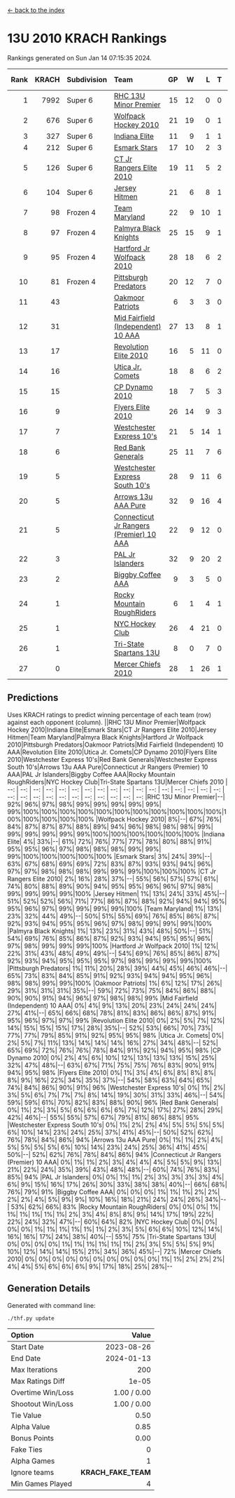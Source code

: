[<- back to the index](readme.md)
# 13U 2010 KRACH Rankings
Rankings generated on Sun Jan 14 07:15:35 2024.

Rank|KRACH|Subdivision|Team|GP|W|L|T|OTW|OTL|SoS|Exp Wins|Win Diff
---:|---:|:---|:---|---:|---:|---:|---:|---:|---:|---:|---:|---:
1|7992|Super 6|[RHC 13U Minor Premier](https://gamesheetstats.com/seasons/3664/teams/140959/schedule)|15|12|0|0|3|0|92|15.8|-0.0
2|676|Super 6|[Wolfpack Hockey 2010](https://gamesheetstats.com/seasons/3664/teams/140960/schedule)|21|19|0|1|0|1|58|20.4|0.0
3|327|Super 6|[Indiana Elite](https://gamesheetstats.com/seasons/3664/teams/144350/schedule)|11|9|1|1|0|0|64|10.4|0.0
4|212|Super 6|[Esmark Stars](https://gamesheetstats.com/seasons/3664/teams/140972/schedule)|17|10|2|3|0|2|965|12.4|0.0
5|126|Super 6|[CT Jr Rangers Elite 2010](https://gamesheetstats.com/seasons/3664/teams/140955/schedule)|19|11|5|2|1|0|504|13.9|0.0
6|104|Super 6|[Jersey Hitmen](https://gamesheetstats.com/seasons/3664/teams/140961/schedule)|21|6|8|1|3|3|1244|10.4|0.0
7|98|Frozen 4|[Team Maryland](https://gamesheetstats.com/seasons/3664/teams/140976/schedule)|22|9|10|1|2|0|818|12.4|0.0
8|97|Frozen 4|[Palmyra Black Knights](https://gamesheetstats.com/seasons/3664/teams/140973/schedule)|25|15|9|1|0|0|712|16.4|0.0
9|95|Frozen 4|[Hartford Jr Wolfpack 2010](https://gamesheetstats.com/seasons/3664/teams/140957/schedule)|28|18|6|2|0|2|631|19.9|0.0
10|81|Frozen 4|[Pittsburgh Predators](https://gamesheetstats.com/seasons/3664/teams/140974/schedule)|20|12|7|0|1|0|89|13.9|0.0
11|43||[Oakmoor Patriots](https://gamesheetstats.com/seasons/3664/teams/162748/schedule)|6|3|3|0|0|0|117|3.9|0.0
12|31||[Mid Fairfield (Independent) 10 AAA](https://gamesheetstats.com/seasons/3664/teams/140956/schedule)|27|13|8|1|3|2|84|17.4|0.0
13|17||[Revolution Elite 2010](https://gamesheetstats.com/seasons/3664/teams/140975/schedule)|16|5|11|0|0|0|595|5.9|0.0
14|16||[Utica Jr. Comets](https://gamesheetstats.com/seasons/3664/teams/140970/schedule)|18|8|6|2|2|0|28|11.9|0.0
15|15||[CP Dynamo 2010](https://gamesheetstats.com/seasons/3664/teams/140968/schedule)|18|7|5|3|1|2|70|10.4|0.0
16|9||[Flyers Elite 2010](https://gamesheetstats.com/seasons/3664/teams/140963/schedule)|26|14|9|3|0|0|17|16.4|0.0
17|7||[Westchester Express 10's](https://gamesheetstats.com/seasons/3664/teams/140967/schedule)|21|5|14|1|0|1|796|6.4|0.0
18|6||[Red Bank Generals](https://gamesheetstats.com/seasons/3664/teams/140962/schedule)|25|11|7|6|0|1|6|14.9|0.0
19|5||[Westchester Express South 10's](https://gamesheetstats.com/seasons/3664/teams/140971/schedule)|28|9|11|6|1|1|23|13.9|0.0
20|5||[Arrows 13u AAA Pure](https://gamesheetstats.com/seasons/3664/teams/140965/schedule)|32|9|16|4|1|2|67|12.9|0.0
21|5||[Connecticut Jr Rangers (Premier) 10 AAA](https://gamesheetstats.com/seasons/3664/teams/140958/schedule)|22|9|12|0|1|0|14|10.9|0.0
22|3||[PAL Jr Islanders](https://gamesheetstats.com/seasons/3664/teams/140969/schedule)|32|9|20|2|0|1|34|10.9|0.0
23|2||[Biggby Coffee AAA](https://gamesheetstats.com/seasons/3664/teams/144347/schedule)|9|3|5|0|0|1|78|3.9|0.0
24|1||[Rocky Mountain RoughRiders](https://gamesheetstats.com/seasons/3664/teams/144348/schedule)|6|1|4|1|0|0|35|2.4|0.0
25|1||[NYC Hockey Club](https://gamesheetstats.com/seasons/3664/teams/140966/schedule)|26|4|21|0|0|1|76|4.9|0.0
26|1||[Tri-State Spartans 13U](https://gamesheetstats.com/seasons/3664/teams/144349/schedule)|8|0|7|0|1|0|53|1.9|0.0
27|0||[Mercer Chiefs 2010](https://gamesheetstats.com/seasons/3664/teams/140964/schedule)|28|1|26|1|0|0|15|2.4|0.0

## Predictions
Uses KRACH ratings to predict winning percentage of each team (row) against each opponent (column).
||RHC 13U Minor Premier|Wolfpack Hockey 2010|Indiana Elite|Esmark Stars|CT Jr Rangers Elite 2010|Jersey Hitmen|Team Maryland|Palmyra Black Knights|Hartford Jr Wolfpack 2010|Pittsburgh Predators|Oakmoor Patriots|Mid Fairfield (Independent) 10 AAA|Revolution Elite 2010|Utica Jr. Comets|CP Dynamo 2010|Flyers Elite 2010|Westchester Express 10's|Red Bank Generals|Westchester Express South 10's|Arrows 13u AAA Pure|Connecticut Jr Rangers (Premier) 10 AAA|PAL Jr Islanders|Biggby Coffee AAA|Rocky Mountain RoughRiders|NYC Hockey Club|Tri-State Spartans 13U|Mercer Chiefs 2010
| --: | --: | --: | --: | --: | --: | --: | --: | --: | --: | --: | --: | --: | --: | --: | --: | --: | --: | --: | --: | --: | --: | --: | --: | --: | --: | --: | --: 
|RHC 13U Minor Premier|--| 92%| 96%| 97%| 98%| 99%| 99%| 99%| 99%| 99%| 99%|100%|100%|100%|100%|100%|100%|100%|100%|100%|100%|100%|100%|100%|100%|100%|100%
|Wolfpack Hockey 2010|  8%|--| 67%| 76%| 84%| 87%| 87%| 87%| 88%| 89%| 94%| 96%| 98%| 98%| 98%| 99%| 99%| 99%| 99%| 99%| 99%|100%|100%|100%|100%|100%|100%
|Indiana Elite|  4%| 33%|--| 61%| 72%| 76%| 77%| 77%| 78%| 80%| 88%| 91%| 95%| 95%| 96%| 97%| 98%| 98%| 98%| 99%| 99%| 99%|100%|100%|100%|100%|100%
|Esmark Stars|  3%| 24%| 39%|--| 63%| 67%| 68%| 69%| 69%| 72%| 83%| 87%| 93%| 93%| 94%| 96%| 97%| 97%| 98%| 98%| 98%| 99%| 99%| 99%|100%|100%|100%
|CT Jr Rangers Elite 2010|  2%| 16%| 28%| 37%|--| 55%| 56%| 57%| 57%| 61%| 74%| 80%| 88%| 89%| 90%| 94%| 95%| 95%| 96%| 96%| 97%| 98%| 99%| 99%| 99%| 99%|100%
|Jersey Hitmen|  1%| 13%| 24%| 33%| 45%|--| 51%| 52%| 52%| 56%| 71%| 77%| 86%| 87%| 88%| 92%| 94%| 94%| 95%| 95%| 96%| 97%| 99%| 99%| 99%| 99%|100%
|Team Maryland|  1%| 13%| 23%| 32%| 44%| 49%|--| 50%| 51%| 55%| 69%| 76%| 85%| 86%| 87%| 92%| 93%| 94%| 95%| 95%| 96%| 97%| 98%| 99%| 99%| 99%|100%
|Palmyra Black Knights|  1%| 13%| 23%| 31%| 43%| 48%| 50%|--| 51%| 54%| 69%| 76%| 85%| 86%| 87%| 92%| 93%| 94%| 95%| 95%| 96%| 97%| 98%| 99%| 99%| 99%|100%
|Hartford Jr Wolfpack 2010|  1%| 12%| 22%| 31%| 43%| 48%| 49%| 49%|--| 54%| 69%| 76%| 85%| 86%| 87%| 92%| 93%| 94%| 95%| 95%| 95%| 97%| 98%| 99%| 99%| 99%|100%
|Pittsburgh Predators|  1%| 11%| 20%| 28%| 39%| 44%| 45%| 46%| 46%|--| 65%| 73%| 83%| 84%| 85%| 91%| 92%| 93%| 94%| 94%| 95%| 96%| 98%| 98%| 99%| 99%|100%
|Oakmoor Patriots|  1%|  6%| 12%| 17%| 26%| 29%| 31%| 31%| 31%| 35%|--| 59%| 72%| 73%| 75%| 84%| 86%| 88%| 90%| 90%| 91%| 94%| 96%| 97%| 98%| 98%| 99%
|Mid Fairfield (Independent) 10 AAA|  0%|  4%|  9%| 13%| 20%| 23%| 24%| 24%| 24%| 27%| 41%|--| 65%| 66%| 68%| 78%| 81%| 83%| 86%| 86%| 87%| 91%| 95%| 96%| 97%| 97%| 99%
|Revolution Elite 2010|  0%|  2%|  5%|  7%| 12%| 14%| 15%| 15%| 15%| 17%| 28%| 35%|--| 52%| 53%| 66%| 70%| 73%| 77%| 77%| 79%| 85%| 91%| 92%| 95%| 95%| 98%
|Utica Jr. Comets|  0%|  2%|  5%|  7%| 11%| 13%| 14%| 14%| 14%| 16%| 27%| 34%| 48%|--| 52%| 65%| 69%| 72%| 76%| 76%| 78%| 84%| 91%| 92%| 94%| 95%| 98%
|CP Dynamo 2010|  0%|  2%|  4%|  6%| 10%| 12%| 13%| 13%| 13%| 15%| 25%| 32%| 47%| 48%|--| 63%| 67%| 71%| 75%| 75%| 76%| 83%| 90%| 91%| 94%| 95%| 98%
|Flyers Elite 2010|  0%|  1%|  3%|  4%|  6%|  8%|  8%|  8%|  8%|  9%| 16%| 22%| 34%| 35%| 37%|--| 54%| 58%| 63%| 64%| 65%| 74%| 84%| 86%| 90%| 91%| 96%
|Westchester Express 10's|  0%|  1%|  2%|  3%|  5%|  6%|  7%|  7%|  7%|  8%| 14%| 19%| 30%| 31%| 33%| 46%|--| 54%| 59%| 59%| 61%| 70%| 82%| 83%| 88%| 90%| 96%
|Red Bank Generals|  0%|  1%|  2%|  3%|  5%|  6%|  6%|  6%|  6%|  7%| 12%| 17%| 27%| 28%| 29%| 42%| 46%|--| 55%| 55%| 57%| 67%| 79%| 81%| 86%| 88%| 95%
|Westchester Express South 10's|  0%|  1%|  2%|  2%|  4%|  5%|  5%|  5%|  5%|  6%| 10%| 14%| 23%| 24%| 25%| 37%| 41%| 45%|--| 50%| 52%| 62%| 76%| 78%| 84%| 86%| 94%
|Arrows 13u AAA Pure|  0%|  1%|  1%|  2%|  4%|  5%|  5%|  5%|  5%|  6%| 10%| 14%| 23%| 24%| 25%| 36%| 41%| 45%| 50%|--| 52%| 62%| 76%| 78%| 84%| 86%| 94%
|Connecticut Jr Rangers (Premier) 10 AAA|  0%|  1%|  1%|  2%|  3%|  4%|  4%|  4%|  5%|  5%|  9%| 13%| 21%| 22%| 24%| 35%| 39%| 43%| 48%| 48%|--| 60%| 74%| 76%| 83%| 85%| 94%
|PAL Jr Islanders|  0%|  0%|  1%|  1%|  2%|  3%|  3%|  3%|  3%|  4%|  6%|  9%| 15%| 16%| 17%| 26%| 30%| 33%| 38%| 38%| 40%|--| 66%| 68%| 76%| 79%| 91%
|Biggby Coffee AAA|  0%|  0%|  0%|  1%|  1%|  1%|  2%|  2%|  2%|  2%|  4%|  5%|  9%|  9%| 10%| 16%| 18%| 21%| 24%| 24%| 26%| 34%|--| 53%| 62%| 66%| 83%
|Rocky Mountain RoughRiders|  0%|  0%|  0%|  1%|  1%|  1%|  1%|  1%|  1%|  2%|  3%|  4%|  8%|  8%|  9%| 14%| 17%| 19%| 22%| 22%| 24%| 32%| 47%|--| 60%| 64%| 82%
|NYC Hockey Club|  0%|  0%|  0%|  0%|  1%|  1%|  1%|  1%|  1%|  1%|  2%|  3%|  5%|  6%|  6%| 10%| 12%| 14%| 16%| 16%| 17%| 24%| 38%| 40%|--| 55%| 75%
|Tri-State Spartans 13U|  0%|  0%|  0%|  0%|  1%|  1%|  1%|  1%|  1%|  1%|  2%|  3%|  5%|  5%|  5%|  9%| 10%| 12%| 14%| 14%| 15%| 21%| 34%| 36%| 45%|--| 72%
|Mercer Chiefs 2010|  0%|  0%|  0%|  0%|  0%|  0%|  0%|  0%|  0%|  0%|  1%|  1%|  2%|  2%|  2%|  4%|  4%|  5%|  6%|  6%|  6%|  9%| 17%| 18%| 25%| 28%|--

## Generation Details

Generated with command line:
```
./thf.py update
```

| Option | Value |
| :----- | ----: |
| Start Date | 2023-08-26 |
| End Date | 2024-01-13 |
| Max Iterations | 200 |
| Max Ratings Diff | 1e-05 |
| Overtime Win/Loss | 1.00 / 0.00 |
| Shootout Win/Loss | 1.00 / 0.00 |
| Tie Value | 0.50 |
| Alpha Value | 0.85 |
| Bonus Points | 0.00 |
| Fake Ties | 0 |
| Alpha Games | 1 |
| Ignore teams | __KRACH_FAKE_TEAM__ |
| Min Games Played | 4 |

